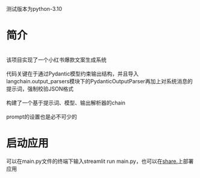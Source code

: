 测试版本为python-3.10
# 简介
<br>该项目实现了一个小红书爆款文案生成系统</br>
<br>代码关键在于通过Pydantic模型约束输出结构，并且导入langchain.output_parsers模块下的PydanticOutputParser再加上对系统消息的提示词，强制校验JSON格式</br>
<br>构建了一个基于提示词、模型、输出解析器的chain</br>
<br>prompt的设置也是必不可少的</br>

# 启动应用
可以在main.py文件的终端下输入streamlit run main.py，也可以在[share.](https://share.streamlit.io/)上部署应用
